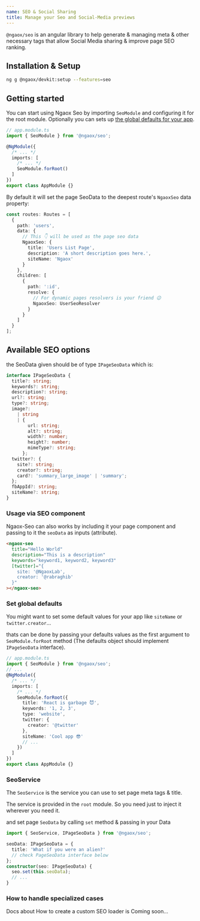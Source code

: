 ```yaml
---
name: SEO & Social Sharing
title: Manage your Seo and Social-Media previews
---
```


`@ngaox/seo` is an angular library to help generate & managing meta & other necessary tags that allow Social Media sharing & improve page SEO ranking.

## Installation & Setup

```bash
ng g @ngaox/devkit:setup --features=seo
```

## Getting started

You can start using Ngaox Seo by importing `SeoModule` and configuring it for the root module. Optionally you can sets up [the global defaults for your app](#set-global-defaults).

```ts
// app.module.ts
import { SeoModule } from '@ngaox/seo';

@NgModule({
  /* ... */
  imports: [
    /* ... */
    SeoModule.forRoot()
  ]
})
export class AppModule {}
```

By default it will set the page SeoData to the deepest route's `NgaoxSeo` data property:

```ts
const routes: Routes = [
  {
    path: 'users',
    data: {
      // This 👇 will be used as the page seo data
      NgaoxSeo: {
        title: 'Users List Page',
        description: 'A short description goes here.',
        siteName: 'Ngaox'
      }
    },
    children: [
      {
        path: ':id',
        resolve: {
          // For dynamic pages resolvers is your friend 😉
          NgaoxSeo: UserSeoResolver
        }
      }
    ]
  }
];
```

## Available SEO options

the SeoData given should be of type `IPageSeoData` which is:

```ts
interface IPageSeoData {
  title?: string;
  keywords?: string;
  description?: string;
  url?: string;
  type?: string;
  image?:
    | string
    | {
        url: string;
        alt?: string;
        width?: number;
        height?: number;
        mimeType?: string;
      };
  twitter?: {
    site?: string;
    creator?: string;
    card?: 'summary_large_image' | 'summary';
  };
  fbAppId?: string;
  siteName?: string;
}
```

### Usage via SEO component

Ngaox-Seo can also works by including it your page component and passing to it the `seoData` as inputs (attribute).

```html
<ngaox-seo
  title="Hello World"
  description="This is a description"
  keywords="keyword1, keyword2, keyword3"
  [twitter]="{
    site: '@NgaoxLab',
    creator: '@rabraghib'
  }"
></ngaox-seo>
```

### Set global defaults

You might want to set some default values for your app like `siteName` or `twitter.creator`...

thats can be done by passing your defaults values as the first argument to `SeoModule.forRoot` method (The defaults object should implement `IPageSeoData` interface).

```ts
// app.module.ts
import { SeoModule } from '@ngaox/seo';
// ...
@NgModule({
  /* ... */
  imports: [
    /* ... */
    SeoModule.forRoot({
      title: 'React is garbage 😈',
      keywords: '1, 2, 3',
      type: 'website',
      twitter: {
        creator: '@twitter'
      },
      siteName: 'Cool app 😎'
      // ...
    })
  ]
})
export class AppModule {}
```

### SeoService

The `SeoService` is the service you can use to set page meta tags & title.

The service is provided in the `root` module. So you need just to inject it wherever you need it.

and set page `SeoData` by calling `set` method & passing in your Data

```ts
import { SeoService, IPageSeoData } from '@ngaox/seo';

seoData: IPageSeoData = {
  title: 'What if you were an alien?'
  // check PageSeoData interface below
};
constructor(seo: IPageSeoData) {
  seo.set(this.seoData);
  // ...
}
```

### How to handle specialized cases

Docs about How to create a custom SEO loader is Coming soon...
